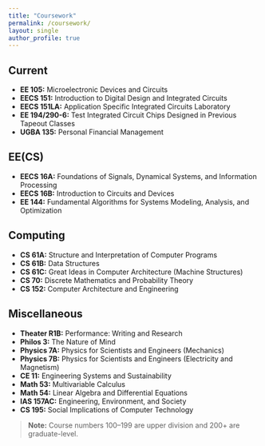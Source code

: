 ```yaml
---
title: "Coursework"
permalink: /coursework/
layout: single
author_profile: true
---
```


<!-- inline page-scoped CSS -->
<style>
  /* scale down everything on this page */
  :root { font-size: 0.5rem !important; }

  /* tighten H1→H2 gap */
  article.page__body h1.page-title { margin-bottom: 0.3em !important; }

  /* tighten above/below H2 (your “Current”, etc.) */
  article.page__body h2 {
    margin-top:    0.4em !important;
    margin-bottom: 0.2em !important;
    font-size:     1.1em !important;
  }

  /* list spacing */
  article.page__body ul {
    margin: 0.3em 0 !important;
  }
  article.page__body li {
    margin-bottom: 0.2em !important;
  }
</style>

## Current
- **EE 105:** Microelectronic Devices and Circuits  
- **EECS 151:** Introduction to Digital Design and Integrated Circuits  
- **EECS 151LA:** Application Specific Integrated Circuits Laboratory  
- **EE 194/290-6:** Test Integrated Circuit Chips Designed in Previous Tapeout Classes  
- **UGBA 135:** Personal Financial Management  

## EE(CS)
- **EECS 16A:** Foundations of Signals, Dynamical Systems, and Information Processing  
- **EECS 16B:** Introduction to Circuits and Devices  
- **EE 144:** Fundamental Algorithms for Systems Modeling, Analysis, and Optimization  

## Computing
- **CS 61A:** Structure and Interpretation of Computer Programs  
- **CS 61B:** Data Structures  
- **CS 61C:** Great Ideas in Computer Architecture (Machine Structures)  
- **CS 70:** Discrete Mathematics and Probability Theory  
- **CS 152:** Computer Architecture and Engineering  

## Miscellaneous
- **Theater R1B:** Performance: Writing and Research  
- **Philos 3:** The Nature of Mind  
- **Physics 7A:** Physics for Scientists and Engineers (Mechanics)  
- **Physics 7B:** Physics for Scientists and Engineers (Electricity and Magnetism)  
- **CE 11:** Engineering Systems and Sustainability  
- **Math 53:** Multivariable Calculus  
- **Math 54:** Linear Algebra and Differential Equations  
- **IAS 157AC:** Engineering, Environment, and Society  
- **CS 195:** Social Implications of Computer Technology  

> **Note:** Course numbers 100–199 are upper division and 200+ are graduate-level.
